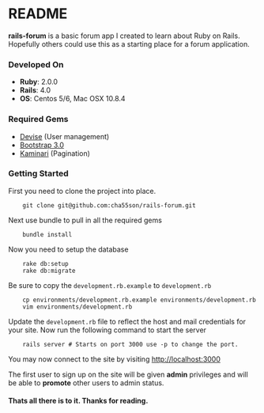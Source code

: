 README
============================

__rails-forum__ is a basic forum app I created to learn about Ruby on Rails. Hopefully others could use this as a starting place for a forum application.

### Developed On

* __Ruby__: 2.0.0
* __Rails__: 4.0
* __OS__: Centos 5/6, Mac OSX 10.8.4

### Required Gems

* [Devise](https://github.com/plataformatec/devise) (User management)
* [Bootstrap 3.0](http://getbootstrap.com)
* [Kaminari](https://github.com/amatsuda/kaminari) (Pagination)

### Getting Started

First you need to clone the project into place.

        git clone git@github.com:cha55son/rails-forum.git

Next use bundle to pull in all the required gems

        bundle install

Now you need to setup the database

        rake db:setup
        rake db:migrate

Be sure to copy the `development.rb.example` to `development.rb`

        cp environments/development.rb.example environments/development.rb
        vim environments/development.rb

Update the `development.rb` file to reflect the host and mail credentials for your site.
Now run the following command to start the server

        rails server # Starts on port 3000 use -p to change the port.
        
You may now connect to the site by visiting [http://localhost:3000](http://localhost:3000)

The first user to sign up on the site will be given __admin__ privileges and will be able to __promote__ other users to admin status.

#### Thats all there is to it. Thanks for reading.
